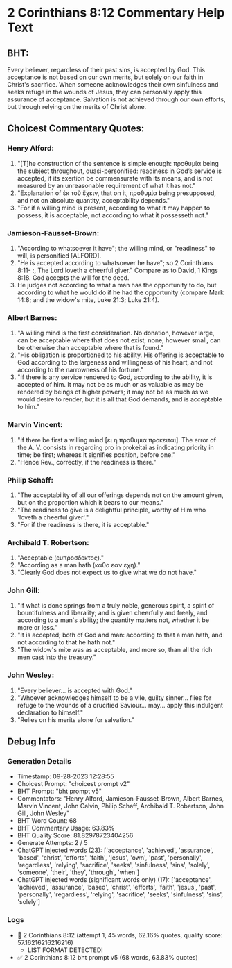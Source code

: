 # 2 Corinthians 8:12 Commentary Help Text

## BHT:
Every believer, regardless of their past sins, is accepted by God. This acceptance is not based on our own merits, but solely on our faith in Christ's sacrifice. When someone acknowledges their own sinfulness and seeks refuge in the wounds of Jesus, they can personally apply this assurance of acceptance. Salvation is not achieved through our own efforts, but through relying on the merits of Christ alone.

## Choicest Commentary Quotes:
### Henry Alford:
1. "[T]he construction of the sentence is simple enough: προθυμία being the subject throughout, quasi-personified: readiness in God’s service is accepted, if its exertion be commensurate with its means, and is not measured by an unreasonable requirement of what it has not."
2. "Explanation of ἐκ τοῦ ἔχειν, that on it, προθυμία being presupposed, and not on absolute quantity, acceptability depends."
3. "For if a willing mind is present, according to what it may happen to possess, it is acceptable, not according to what it possesseth not."

### Jamieson-Fausset-Brown:
1. "According to whatsoever it have"; the willing mind, or "readiness" to will, is personified [ALFORD].
2. "He is accepted according to whatsoever he have"; so 2 Corinthians 8:11- :, The Lord loveth a cheerful giver." Compare as to David, 1 Kings 8:18. God accepts the will for the deed.
3. He judges not according to what a man has the opportunity to do, but according to what he would do if he had the opportunity (compare Mark 14:8; and the widow's mite, Luke 21:3; Luke 21:4).

### Albert Barnes:
1. "A willing mind is the first consideration. No donation, however large, can be acceptable where that does not exist; none, however small, can be otherwise than acceptable where that is found."
2. "His obligation is proportioned to his ability. His offering is acceptable to God according to the largeness and willingness of his heart, and not according to the narrowness of his fortune."
3. "If there is any service rendered to God, according to the ability, it is accepted of him. It may not be as much or as valuable as may be rendered by beings of higher powers; it may not be as much as we would desire to render, but it is all that God demands, and is acceptable to him."

### Marvin Vincent:
1. "If there be first a willing mind [ει η προθυμια προκειται]. The error of the A. V. consists in regarding pro in prokeitai as indicating priority in time; be first; whereas it signifies position, before one."
2. "Hence Rev., correctly, if the readiness is there."

### Philip Schaff:
1. "The acceptability of all our offerings depends not on the amount given, but on the proportion which it bears to our means."
2. "The readiness to give is a delightful principle, worthy of Him who 'loveth a cheerful giver'."
3. "For if the readiness is there, it is acceptable."

### Archibald T. Robertson:
1. "Acceptable (ευπροσδεκτος)."
2. "According as a man hath (καθο εαν εχη)."
3. "Clearly God does not expect us to give what we do not have."

### John Gill:
1. "If what is done springs from a truly noble, generous spirit, a spirit of bountifulness and liberality; and is given cheerfully and freely, and according to a man's ability; the quantity matters not, whether it be more or less."
2. "It is accepted; both of God and man: according to that a man hath, and not according to that he hath not."
3. "The widow's mite was as acceptable, and more so, than all the rich men cast into the treasury."

### John Wesley:
1. "Every believer... is accepted with God."
2. "Whoever acknowledges himself to be a vile, guilty sinner... flies for refuge to the wounds of a crucified Saviour... may... apply this indulgent declaration to himself."
3. "Relies on his merits alone for salvation."


## Debug Info
### Generation Details
- Timestamp: 09-28-2023 12:28:55
- Choicest Prompt: "choicest prompt v2"
- BHT Prompt: "bht prompt v5"
- Commentators: "Henry Alford, Jamieson-Fausset-Brown, Albert Barnes, Marvin Vincent, John Calvin, Philip Schaff, Archibald T. Robertson, John Gill, John Wesley"
- BHT Word Count: 68
- BHT Commentary Usage: 63.83%
- BHT Quality Score: 81.82978723404256
- Generate Attempts: 2 / 5
- ChatGPT injected words (23):
	['acceptance', 'achieved', 'assurance', 'based', 'christ', 'efforts', 'faith', 'jesus', 'own', 'past', 'personally', 'regardless', 'relying', 'sacrifice', 'seeks', 'sinfulness', 'sins', 'solely', 'someone', 'their', 'they', 'through', 'when']
- ChatGPT injected words (significant words only) (17):
	['acceptance', 'achieved', 'assurance', 'based', 'christ', 'efforts', 'faith', 'jesus', 'past', 'personally', 'regardless', 'relying', 'sacrifice', 'seeks', 'sinfulness', 'sins', 'solely']

### Logs
- 🔄 2 Corinthians 8:12 (attempt 1, 45 words, 62.16% quotes, quality score: 57.16216216216216) 
	- LIST FORMAT DETECTED!
- ✅ 2 Corinthians 8:12 bht prompt v5 (68 words, 63.83% quotes)